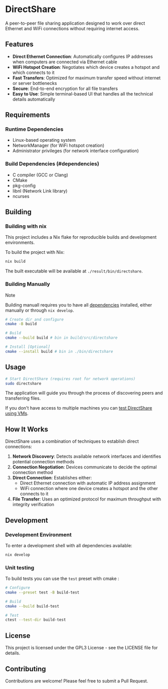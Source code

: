 # DirectShare

A peer-to-peer file sharing application designed to work over direct Ethernet and WiFi connections without requiring internet access.

## Features

- **Direct Ethernet Connection**: Automatically configures IP addresses when computers are connected via Ethernet cable
- **WiFi Hotspot Creation**: Negotiates which device creates a hotspot and which connects to it
- **Fast Transfers**: Optimized for maximum transfer speed without internet or server bottlenecks
- **Secure**: End-to-end encryption for all file transfers
- **Easy to Use**: Simple terminal-based UI that handles all the technical details automatically

## Requirements

### Runtime Dependencies
- Linux-based operating system
- NetworkManager (for WiFi hotspot creation)
- Administrator privileges (for network interface configuration)

### Build Dependencies (#dependencies)
- C compiler (GCC or Clang)
- CMake
- pkg-config
- libnl (Network Link library)
- ncurses

## Building

### Building with nix

This project includes a Nix flake for reproducible builds and development environments.

To build the project with Nix:

```bash
nix build
```
The built executable will be available at `./result/bin/directshare`.

### Building Manually

> [!NOTE]
> Building manuall requires you to have all [dependencies](#dependencies) installed, either manually or through `nix develop`.

```bash
# Create dir and configure
cmake -B build

# Build
cmake --build build # bin in build/src/directshare

# Install [Optional]
cmake --install build # bin in ./bin/directshare
```

## Usage

```bash
# Start DirectShare (requires root for network operations)
sudo directshare
```

The application will guide you through the process of discovering peers and transferring files.

If you don't have access to multiple machines you can [test DirectShare using VMs](./docs/testing.md).

## How It Works

DirectShare uses a combination of techniques to establish direct connections:

1. **Network Discovery**: Detects available network interfaces and identifies potential connection methods
2. **Connection Negotiation**: Devices communicate to decide the optimal connection method
3. **Direct Connection**: Establishes either:
   - Direct Ethernet connection with automatic IP address assignment
   - WiFi connection where one device creates a hotspot and the other connects to it
4. **File Transfer**: Uses an optimized protocol for maximum throughput with integrity verification

## Development

### Development Environment

To enter a development shell with all dependencies available:

```bash
nix develop
```

### Unit testing
To build tests you can use the `test` preset with cmake :
```bash
# Configure
cmake --preset test -B build-test

# Build
cmake --build build-test

# Test
ctest --test-dir build-test
```

## License

This project is licensed under the GPL3 License - see the LICENSE file for details.

## Contributing

Contributions are welcome! Please feel free to submit a Pull Request.
